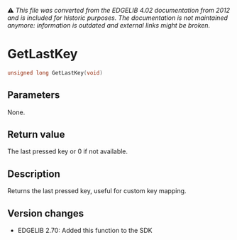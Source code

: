 :warning: _This file was converted from the EDGELIB 4.02 documentation from 2012 and is included for historic purposes. The documentation is not maintained anymore: information is outdated and external links might be broken._

# GetLastKey


```c++
unsigned long GetLastKey(void)
```

## Parameters
None.

## Return value
The last pressed key or 0 if not available.

## Description
Returns the last pressed key, useful for custom key mapping.

## Version changes
- EDGELIB 2.70: Added this function to the SDK

